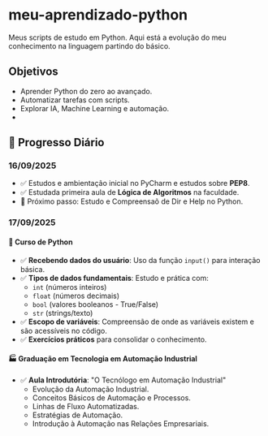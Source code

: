 # meu-aprendizado-python
Meus scripts de estudo em Python. Aqui está a evolução do meu conhecimento na linguagem partindo do básico.

## Objetivos  
- Aprender Python do zero ao avançado.  
- Automatizar tarefas com scripts.  
- Explorar IA, Machine Learning e automação.
- 
## 📍 Progresso Diário

### 16/09/2025
- ✅ Estudos e ambientação inicial no PyCharm e estudos sobre **PEP8**.
- ✅ Estudada primeira aula de **Lógica de Algoritmos** na faculdade.
- 🔄 Próximo passo: Estudo e Compreensaõ de Dir e Help no Python.


### 17/09/2025
#### 🐍 Curso de Python
- ✅ **Recebendo dados do usuário**: Uso da função `input()` para interação básica.
- ✅ **Tipos de dados fundamentais**: Estudo e prática com:
  - `int` (números inteiros)
  - `float` (números decimais)
  - `bool` (valores booleanos - True/False)
  - `str` (strings/texto)
- ✅ **Escopo de variáveis**: Compreensão de onde as variáveis existem e são acessíveis no código.
- ✅ **Exercícios práticos** para consolidar o conhecimento.

#### 🏭 Graduação em Tecnologia em Automação Industrial
- ✅ **Aula Introdutória**: "O Tecnólogo em Automação Industrial"
  - Evolução da Automação Industrial.
  - Conceitos Básicos de Automação e Processos.
  - Linhas de Fluxo Automatizadas.
  - Estratégias de Automação.
  - Introdução à Automação nas Relações Empresariais.
